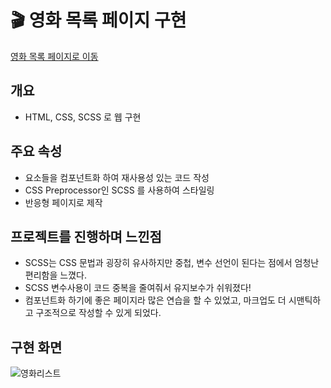 # 🎬 영화 목록 페이지 구현

<a href="https://waterbinnn.github.io/list-of-movies/
">영화 목록 페이지로 이동</a>

## 개요

- HTML, CSS, SCSS 로 웹 구현

## 주요 속성

- 요소들을 컴포넌트화 하여 재사용성 있는 코드 작성
- CSS Preprocessor인 SCSS 를 사용하여 스타일링
- 반응형 페이지로 제작

## 프로젝트를 진행하며 느낀점

- SCSS는 CSS 문법과 굉장히 유사하지만 중첩, 변수 선언이 된다는 점에서 엄청난 편리함을 느꼈다.
- SCSS 변수사용이 코드 중복을 줄여줘서 유지보수가 쉬워졌다!
- 컴포넌트화 하기에 좋은 페이지라 많은 연습을 할 수 있었고, 마크업도 더 시맨틱하고 구조적으로 작성할 수 있게 되었다.

## 구현 화면

![영화리스트](https://user-images.githubusercontent.com/96714788/171253421-1b4e8d69-4e0c-487b-87c0-8f1231387545.png)

